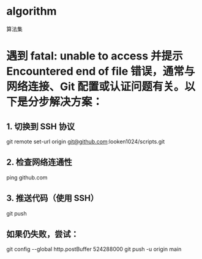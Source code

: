 # algorithm
算法集

# 遇到 fatal: unable to access 并提示 Encountered end of file 错误，通常与网络连接、Git 配置或认证问题有关。以下是分步解决方案：

## 1. 切换到 SSH 协议
git remote set-url origin git@github.com:looken1024/scripts.git

## 2. 检查网络连通性
ping github.com

## 3. 推送代码（使用 SSH）
git push

## 如果仍失败，尝试：
git config --global http.postBuffer 524288000
git push -u origin main

